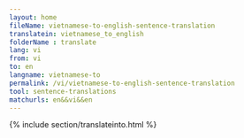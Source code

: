 ```yaml
---
layout: home
fileName: vietnamese-to-english-sentence-translation
translatein: vietnamese_to_english
folderName : translate
lang: vi
from: vi
to: en
langname: vietnamese-to
permalink: /vi/vietnamese-to-english-sentence-translation
tool: sentence-translations
matchurls: en&&vi&&en
---
```

{% include section/translateinto.html %}

